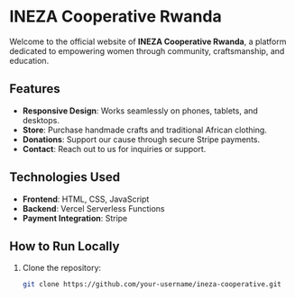 # INEZA Cooperative Rwanda

Welcome to the official website of **INEZA Cooperative Rwanda**, a platform dedicated to empowering women through community, craftsmanship, and education.

## Features

- **Responsive Design**: Works seamlessly on phones, tablets, and desktops.
- **Store**: Purchase handmade crafts and traditional African clothing.
- **Donations**: Support our cause through secure Stripe payments.
- **Contact**: Reach out to us for inquiries or support.

## Technologies Used

- **Frontend**: HTML, CSS, JavaScript
- **Backend**: Vercel Serverless Functions
- **Payment Integration**: Stripe

## How to Run Locally

1. Clone the repository:

   ```bash
   git clone https://github.com/your-username/ineza-cooperative.git
